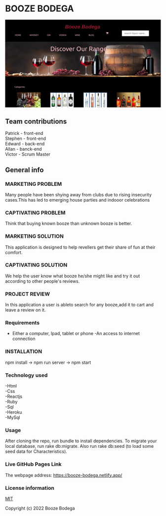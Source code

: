 # BOOZE BODEGA

![Whole app](src/images/booze-bodega.png?raw=true "Booze Bodega")

## Team contributions

Patrick - front-end\
Stephen - front-end\
Edward  - back-end\
Allan   - banck-end\
Victor  - Scrum Master

## General info
### MARKETING PROBLEM
Many people have been shying away from clubs due to rising insecurity cases.This has led to emerging house parties and indooor celebrations

### CAPTIVATING PROBLEM
Think that buying known booze than unknown booze is better.

### MARKETING SOLUTION
This application is designed to help revellers  get their share of fun at their comfort.

### CAPTIVATING SOLUTION
We help the user know what booze he/she might like and try it out according to other people's reviews.

### PROJECT REVIEW
In this application a user is ableto search for any booze,add it to cart and leave a review on it.

### Requirements
 - Either a computer, Ipad, tablet or phone -An access to internet connection

### INSTALLATION
npm install -> npm run server -> npm start

### Technology used

-Html\
-Css\
-Reactjs\
-Ruby\
-Sql\
-Heroku\
-MySql

### Usage
After cloning the repo, run bundle to install dependencies. To migrate your local database, run rake db:migrate. Also run rake db:seed (to load some seed data for Characteristics).


### Live GitHub Pages Link

The webpage address:
https://booze-bodega.netlify.app/

### License information

[MIT](LICENCE)

Copyright (c) 2022 Booze Bodega
